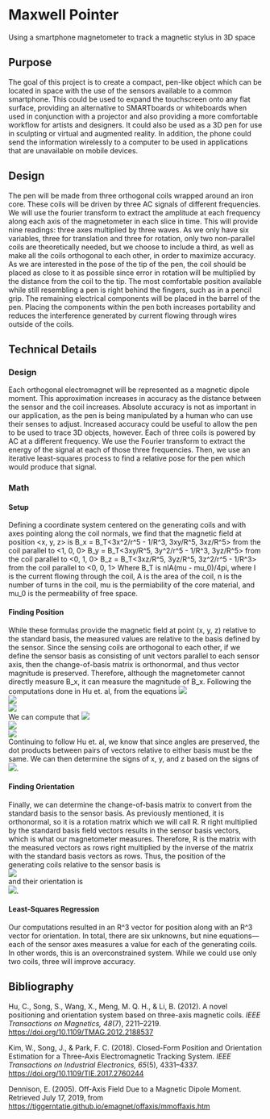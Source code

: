 # Maxwell Pointer
Using a smartphone magnetometer to track a magnetic stylus in 3D space

## Purpose
The goal of this project is to create a compact, pen-like object which can be located in space with the use of the sensors available to a common smartphone. This could be used to expand the touchscreen onto any flat surface, providing an alternative to SMARTboards or whiteboards when used in conjunction with a projector and also providing a more comfortable workflow for artists and designers. It could also be used as a 3D pen for use in sculpting or virtual and augmented reality. In addition, the phone could send the information wirelessly to a computer to be used in applications that are unavailable on mobile devices.
<!-- uwu -->
## Design
The pen will be made from three orthogonal coils wrapped around an iron core. These coils will be driven by three AC signals of different frequencies. We will use the fourier transform to extract the amplitude at each frequency along each axis of the magnetometer in each slice in time. This will provide nine readings: three axes multiplied by three waves. As we only have six variables, three for translation and three for rotation, only two non-parallel coils are theoretically needed, but we choose to include a third, as well as make all the coils orthogonal to each other, in order to maximize accuracy.
As we are interested in the pose of the tip of the pen, the coil should be placed as close to it as possible since error in rotation will be multiplied by the distance from the coil to the tip. The most comfortable position available while still resembling a pen is right behind the fingers, such as in a pencil grip.
The remaining electrical components will be placed in the barrel of the pen. Placing the components within the pen both increases portability and reduces the interference generated by current flowing through wires outside of the coils.

## Technical Details
### Design
Each orthogonal electromagnet will be represented as a magnetic dipole moment. This approximation increases in accuracy as the distance between the sensor and the coil increases. Absolute accuracy is not as important in our application, as the pen is being manipulated by a human who can use their senses to adjust. Increased accuracy could be useful to allow the pen to be used to trace 3D objects, however.
Each of three coils is powered by AC at a different frequency. We use the Fourier transform to extract the energy of the signal at each of those three frequencies. Then, we use an iterative least-squares process to find a relative pose for the pen which would produce that signal.

### Math
#### Setup
Defining a coordinate system centered on the generating coils and with axes pointing along the coil normals, we find that the magnetic field at position <x, y, z> is
B_x = B_T<3x^2/r^5 - 1/R^3, 3xy/R^5, 3xz/R^5> from the coil parallel to <1, 0, 0>
B_y = B_T<3xy/R^5, 3y^2/r^5 - 1/R^3, 3yz/R^5> from the coil parallel to <0, 1, 0>
B_z = B_T<3xz/R^5, 3yz/R^5, 3z^2/r^5 - 1/R^3> from the coil parallel to <0, 0, 1>
Where B_T is nIA(mu - mu_0)/4pi, where I is the current flowing through the coil, A is the area of the coil, n is the number of turns in the coil, mu is the permiability of the core material, and mu_0 is the permeability of free space.
#### Finding Position
While these formulas provide the magnetic field at point (x, y, z) relative to the standard basis, the measured values are relative to the basis defined by the sensor. Since the sensing coils are orthogonal to each other, if we define the sensor basis as consisting of unit vectors parallel to each sensor axis, then the change-of-basis matrix is orthonormal, and thus vector magnitude is preserved. Therefore, although the magnetometer cannot directly measure B_x, it can measure the magnitude of B_x.
Following the computations done in Hu et. al, from the equations
<img src="https://latex.codecogs.com/svg.latex?|B_x|^2 = |B_T|^2(3x^2/R^8 + 1/R^6)"/>  
<img src="https://latex.codecogs.com/svg.latex?|B_y|^2 = |B_T|^2(3y^2/R^8 + 1/R^6)"/>  
<img src="https://latex.codecogs.com/svg.latex?|B_z|^2 = |B_T|^2(3z^2/R^8 + 1/R^6)"/>  
We can compute that
<img src="https://latex.codecogs.com/svg.latex?x = +-sqrt(|B_x|^2/B_T^2 - B^2/6B_T^2)/(sqrt(3)(B^2/6B_T^2)^2/3)"/>  
<img src="https://latex.codecogs.com/svg.latex?y = +-sqrt(|B_y|^2/B_T^2 - B^2/6B_T^2)/(sqrt(3)(B^2/6B_T^2)^2/3)"/>  
<img src="https://latex.codecogs.com/svg.latex?z = +-sqrt(|B_z|^2/B_T^2 - B^2/6B_T^2)/(sqrt(3)(B^2/6B_T^2)^2/3)"/>  
Continuing to follow Hu et. al, we know that since angles are preserved, the dot products between pairs of vectors relative to either basis must be the same. We can then determine the signs of x, y, and z based on the signs of <img src="https://latex.codecogs.com/svg.latex?B_x\cdotB_y\text{,} B_x\cdotB_z\text{, and }B_y\cdotB_z"/>.

#### Finding Orientation
Finally, we can determine the change-of-basis matrix to convert from the standard basis to the sensor basis. As previously mentioned, it is orthonormal, so it is a rotation matrix which we will call R.
R right multiplied by the standard basis field vectors results in the sensor basis vectors, which is what our magnetometer measures. Therefore, R is the matrix with the measured vectors as rows right multiplied by the inverse of the matrix with the standard basis vectors as rows.
Thus, the position of the generating coils relative to the sensor basis is  
<img src="https://latex.codecogs.com/svg.latex?-R<x, y, z>"/>  
and their orientation is  
<img src="https://latex.codecogs.com/svg.latex?Re_1\text{, }Re_2\text{, and}|Re_3"/>.

#### Least-Squares Regression
Our computations resulted in an R^3 vector for position along with an R^3 vector for orientation. In total, there are six unknowns, but nine equations—each of the sensor axes measures a value for each of the generating coils. In other words, this is an overconstrained system. While we could use only two coils, three will improve accuracy.

## Bibliography
Hu, C., Song, S., Wang, X., Meng, M. Q. H., & Li, B. (2012). A novel positioning and orientation system based on three-axis magnetic coils. _IEEE Transactions on Magnetics, 48_(7), 2211–2219. https://doi.org/10.1109/TMAG.2012.2188537

Kim, W., Song, J., & Park, F. C. (2018). Closed-Form Position and Orientation Estimation for a Three-Axis Electromagnetic Tracking System. _IEEE Transactions on Industrial Electronics, 65_(5), 4331–4337. https://doi.org/10.1109/TIE.2017.2760244

Dennison, E. (2005). Off-Axis Field Due to a Magnetic Dipole Moment. Retrieved July 17, 2019, from https://tiggerntatie.github.io/emagnet/offaxis/mmoffaxis.htm